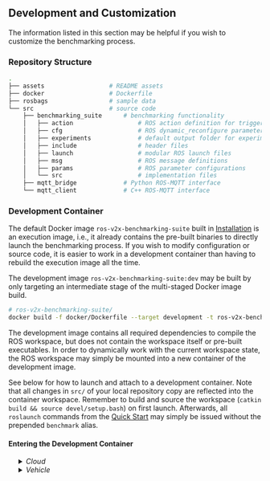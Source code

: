 ## Development and Customization

The information listed in this section may be helpful if you wish to customize the benchmarking process.

### Repository Structure

```bash
.
├── assets                  # README assets
├── docker                  # Dockerfile
├── rosbags                 # sample data
└── src                     # source code
    ├── benchmarking_suite      # benchmarking functionality
    │   ├── action                  # ROS action definition for triggering experiments
    │   ├── cfg                     # ROS dynamic_reconfigure parameter definition
    │   ├── experiments             # default output folder for experiment results
    │   ├── include                 # header files
    │   ├── launch                  # modular ROS launch files
    │   ├── msg                     # ROS message definitions
    │   ├── params                  # ROS parameter configurations
    │   └── src                     # implementation files
    ├── mqtt_bridge             # Python ROS-MQTT interface
    └── mqtt_client             # C++ ROS-MQTT interface
```

### Development Container

The default Docker image `ros-v2x-benchmarking-suite` built in [Installation](README.md#installation) is an execution image, i.e., it already contains the pre-built binaries to directly launch the benchmarking process. If you wish to modify configuration or source code, it is easier to work in a development container than having to rebuild the execution image all the time.

The development image `ros-v2x-benchmarking-suite:dev` may be built by only targeting an intermediate stage of the multi-staged Docker image build.

```bash
# ros-v2x-benchmarking-suite/
docker build -f docker/Dockerfile --target development -t ros-v2x-benchmarking-suite:dev .
```

The development image contains all required dependencies to compile the ROS workspace, but does not contain the workspace itself or pre-built executables. In order to dynamically work with the current workspace state, the ROS workspace may simply be mounted into a new container of the development image.

See below for how to launch and attach to a development container. Note that all changes in `src/` of your local repository copy are reflected into the container workspace. Remember to build and source the workspace (`catkin build && source devel/setup.bash`) on first launch. Afterwards, all `roslaunch` commands from the [Quick Start](README.md#quick-start) may simply be issued without the prepended `benchmark` alias.

#### Entering the Development Container

<details style="margin-left: 20px">
<summary><i>Cloud</i></summary>

```bash
# ros-v2x-benchmarking-suite/
docker run --rm -it \
           --volume $(pwd)/src:/root/ws/src \
           --name benchmarking-cloud-dev \
           ros-v2x-benchmarking-suite:dev
```

</details>

<details style="margin-left: 20px">
<summary><i>Vehicle</i></summary>

```bash
# ros-v2x-benchmarking-suite/
xhost +local: # allow local connections to Xserver
docker run --rm -it \
           --env DISPLAY \
           --volume /tmp/.X11-unix:/tmp/.X11-unix \
           --volume $(pwd)/rosbags:/root/ws/rosbags \
           --volume $(pwd)/src:/root/ws/src \
           --name benchmarking-vehicle-dev \
           ros-v2x-benchmarking-suite:dev
```

</details>

